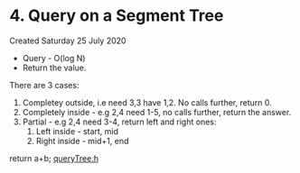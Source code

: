 # 4. Query on a Segment Tree
Created Saturday 25 July 2020

* Query - O(log N)
* Return the value.


There are 3 cases:

1. Completey outside, i.e need 3,3 have 1,2. No calls further, return 0.
2. Completely inside - e.g 2,4 need 1-5, no calls further, return the answer.
3. Partial - e.g 2,4 need 3-4, return left and right ones:
	1. Left inside - start, mid
	2. Right inside - mid+1, end

return a+b;
[queryTree.h](./segment_tree_code/queryTree.h)

